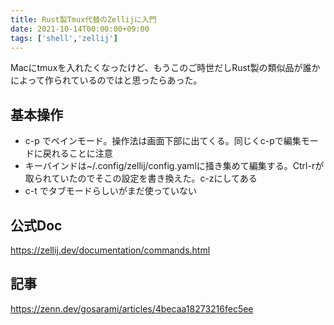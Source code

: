 ```yaml
---
title: Rust製Tmux代替のZellijに入門
date: 2021-10-14T00:00:00+09:00
tags: ['shell','zellij']
---
```


Macにtmuxを入れたくなったけど、もうこのご時世だしRust製の類似品が誰かによって作られているのではと思ったらあった。

## 基本操作

- c-p でペインモード。操作法は画面下部に出てくる。同じくc-pで編集モードに戻れることに注意
- キーバインドは~/.config/zellij/config.yamlに掻き集めて編集する。Ctrl-rが取られていたのでそこの設定を書き換えた。c-zにしてある
- c-t でタブモードらしいがまだ使っていない

## 公式Doc
https://zellij.dev/documentation/commands.html

## 記事
https://zenn.dev/gosarami/articles/4becaa18273216fec5ee